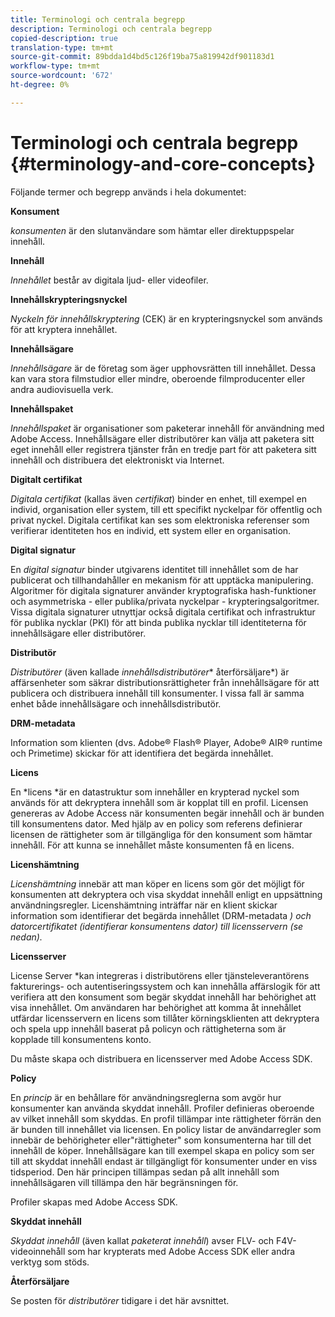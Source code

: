 ```yaml
---
title: Terminologi och centrala begrepp
description: Terminologi och centrala begrepp
copied-description: true
translation-type: tm+mt
source-git-commit: 89bdda1d4bd5c126f19ba75a819942df901183d1
workflow-type: tm+mt
source-wordcount: '672'
ht-degree: 0%

---
```



# Terminologi och centrala begrepp {#terminology-and-core-concepts}

Följande termer och begrepp används i hela dokumentet:

**Konsument**

*konsumenten* är den slutanvändare som hämtar eller direktuppspelar innehåll.

**Innehåll**

*Innehållet* består av digitala ljud- eller videofiler.

**Innehållskrypteringsnyckel**

*Nyckeln för innehållskryptering* (CEK) är en krypteringsnyckel som används för att kryptera innehållet.

**Innehållsägare**

*Innehållsägare* är de företag som äger upphovsrätten till innehållet. Dessa kan vara stora filmstudior eller mindre, oberoende filmproducenter eller andra audiovisuella verk.

**Innehållspaket**

*Innehållspaket* är organisationer som paketerar innehåll för användning med Adobe Access. Innehållsägare eller distributörer kan välja att paketera sitt eget innehåll eller registrera tjänster från en tredje part för att paketera sitt innehåll och distribuera det elektroniskt via Internet.

**Digitalt certifikat**

*Digitala certifikat*  (kallas även  *certifikat*) binder en enhet, till exempel en individ, organisation eller system, till ett specifikt nyckelpar för offentlig och privat nyckel. Digitala certifikat kan ses som elektroniska referenser som verifierar identiteten hos en individ, ett system eller en organisation.

**Digital signatur**

En *digital signatur* binder utgivarens identitet till innehållet som de har publicerat och tillhandahåller en mekanism för att upptäcka manipulering. Algoritmer för digitala signaturer använder kryptografiska hash-funktioner och asymmetriska - eller publika/privata nyckelpar - krypteringsalgoritmer. Vissa digitala signaturer utnyttjar också digitala certifikat och infrastruktur för publika nycklar (PKI) för att binda publika nycklar till identiteterna för innehållsägare eller distributörer.

**Distributör**

*Distributörer*  (även kallade  *innehållsdistributörer** återförsäljare*) är affärsenheter som säkrar distributionsrättigheter från innehållsägare för att publicera och distribuera innehåll till konsumenter. I vissa fall är samma enhet både innehållsägare och innehållsdistributör.

**DRM-metadata**

Information som klienten (dvs. Adobe® Flash® Player, Adobe® AIR® runtime och Primetime) skickar för att identifiera det begärda innehållet.

**Licens**

En *licens *är en datastruktur som innehåller en krypterad nyckel som används för att dekryptera innehåll som är kopplat till en profil. Licensen genereras av Adobe Access när konsumenten begär innehåll och är bunden till konsumentens dator. Med hjälp av en policy som referens definierar licensen de rättigheter som är tillgängliga för den konsument som hämtar innehåll. För att kunna se innehållet måste konsumenten få en licens.

**Licenshämtning**

*Licenshämtning* innebär att man köper en licens som gör det möjligt för konsumenten att dekryptera och visa skyddat innehåll enligt en uppsättning användningsregler. Licenshämtning inträffar när en klient skickar information som identifierar det begärda innehållet (DRM-metadata *) och datorcertifikatet (identifierar konsumentens dator) till licensservern (se nedan).*

**Licensserver**

License Server *kan integreras i distributörens eller tjänsteleverantörens fakturerings- och autentiseringssystem och kan innehålla affärslogik för att verifiera att den konsument som begär skyddat innehåll har behörighet att visa innehållet. Om användaren har behörighet att komma åt innehållet utfärdar licensservern en licens som tillåter körningsklienten att dekryptera och spela upp innehåll baserat på policyn och rättigheterna som är kopplade till konsumentens konto.

Du måste skapa och distribuera en licensserver med Adobe Access SDK.

**Policy**

En *princip* är en behållare för användningsreglerna som avgör hur konsumenter kan använda skyddat innehåll. Profiler definieras oberoende av vilket innehåll som skyddas. En profil tillämpar inte rättigheter förrän den är bunden till innehållet via licensen. En policy listar de användarregler som innebär de behörigheter eller&quot;rättigheter&quot; som konsumenterna har till det innehåll de köper. Innehållsägare kan till exempel skapa en policy som ser till att skyddat innehåll endast är tillgängligt för konsumenter under en viss tidsperiod. Den här principen tillämpas sedan på allt innehåll som innehållsägaren vill tillämpa den här begränsningen för.

Profiler skapas med Adobe Access SDK.

**Skyddat innehåll**

*Skyddat innehåll*  (även kallat  *paketerat innehåll*) avser FLV- och F4V-videoinnehåll som har krypterats med Adobe Access SDK eller andra verktyg som stöds.

**Återförsäljare**

Se posten för *distributörer* tidigare i det här avsnittet.
